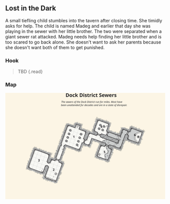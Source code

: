 ## Lost in the Dark
A small tiefling child stumbles into the tavern after closing time. She timidly asks for help. The child is named Madeg and earlier that day she was playing in the sewer with her little brother. The two were separated when a giant sewer rat attacked. Madeg needs help finding her little brother and is too scared to go back alone. She doesn't want to ask her parents because she doesn't want both of them to get punished.

### Hook
>TBD
{.read}

### Map
![Dock District Sewers Map](../../references/maps/map-dock-district-sewers.svg)